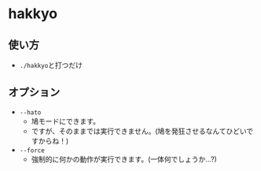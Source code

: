 # hakkyo

## 使い方
- `./hakkyo`と打つだけ

## オプション
- `--hato`
    - 鳩モードにできます。
    - ですが、そのままでは実行できません。(鳩を発狂させるなんてひどいですからね！)
- `--force`
    - 強制的に何かの動作が実行できます。(一体何でしょうか...?)
